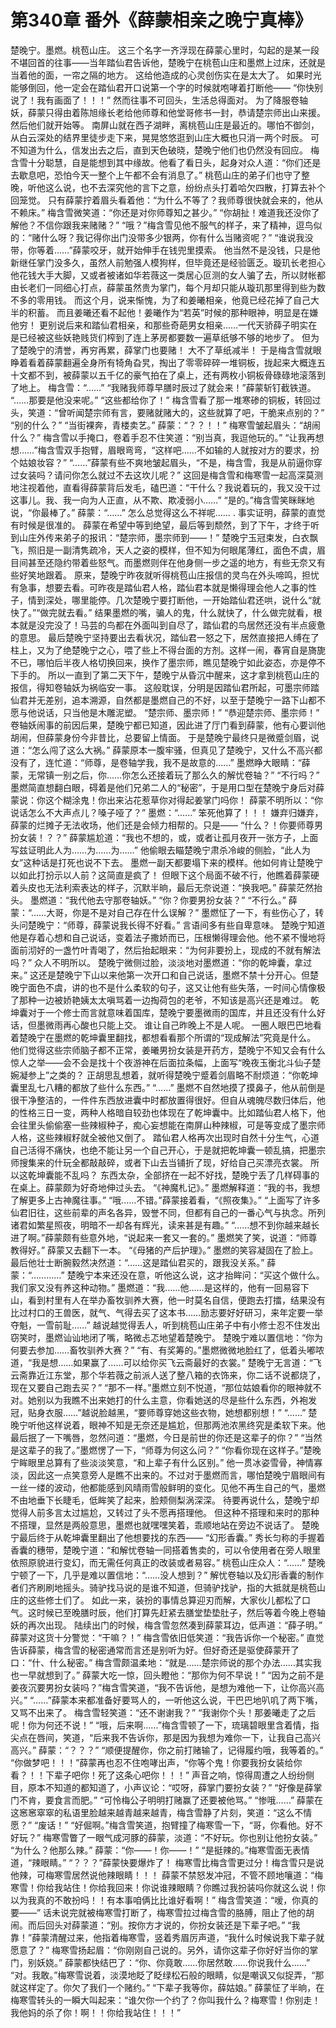 # 第340章 番外《薛蒙相亲之晚宁真棒》
楚晚宁。墨燃。桃苞山庄。
这三个名字一齐浮现在薛蒙心里时，勾起的是某一段不堪回首的往事——当年踏仙君告诉他，楚晚宁在桃苞山庄和墨燃上过床，还就是当着他的面，一帘之隔的地方。
这给他造成的心灵创伤实在是太大了。
如果时光能够倒回，他一定会在踏仙君开口说第一个字的时候就咆哮着打断他——
“你快别说了！我有画面了！！！”
然而往事不可回头，生活总得面对。
为了降服卷轴妖，薛蒙只得由着陈旭缘长老给他师尊和他堂哥修书一封，恭请楚宗师出山来援。
然后他们就开始等。
南屏山就在西子湖畔，离桃苞山庄是最近的。哪怕不御剑，从白云深处的结界里徒步走下来，晃晃悠悠逛到山庄大概也只消一两个时辰。
可不知道为什么，信发出去之后，直到天色破晓，楚晚宁他们也仍然没有回应。
梅含雪十分聪慧，自是能想到其中缘故。他看了看日头，起身对众人道：“你们还是去歇息吧，恐怕今天一整个上午都不会有消息了。”
桃苞山庄的弟子们也守了整晚，听他这么说，也不去深究他的言下之意，纷纷点头打着哈欠四散，打算去补个回笼觉。
只有薛蒙拧着眉头看着他：“为什么不等了？我师尊很快就会来的，他从不赖床。”
梅含雪微笑道：“你还是对你师尊知之甚少。”
“你胡扯！难道我还没你了解他？不信你跟我来赌赌？”
“哦？”梅含雪见他不服气的样子，来了精神，逗鸟似的：“赌什么呀？我记得你出门没带多少银两，你有什么当赌资呢？”
“谁说我没带，你等着……”薛蒙咬牙，就开始伸手在钱兜里摸索。
他当然不是没钱，只是他新继任掌门没多久，虽然人前勉强人模狗样，但毕竟还是经验匮乏。璇玑长老担心他花钱大手大脚，又或者被诸如华若薇这一类居心叵测的女人骗了去，所以财帐都由长老们一同细心打点，薛蒙虽然贵为掌门，每个月却只能从璇玑那里得到些为数不多的零用钱。
而这个月，说来惭愧，为了和姜曦相亲，他竟已经花掉了自己大半的积蓄。
而且姜曦还看不起他！姜曦作为“若英”时候的那种眼神，明显是在嫌他穷！
更别说后来和踏仙君相亲，和那些奇葩男女相亲……一代天骄薛子明实在是已经被这些妖艳贱货们榨到了连上茅房都要数一遍草纸够不够的地步了。
但为了楚晚宁的清誉，再穷再累，薛掌门也要赌！
大不了草纸减半！
于是梅含雪就眼睁着看着薛蒙翻遍全身所有犄角旮旯，掏出了零零碎碎一堆铜板，拢起来大概连五十文都不到，被薛蒙以五千亿的豪气拍在了桌上，还有两枚小铜板骨碌碌地滚落到了地上。
梅含雪：“……”
“我赌我师尊早膳时辰过了就会来！”薛蒙斩钉截铁道。
“……那要是他没来呢。”
“这些都给你了！”
梅含雪看了那一堆寒碜的铜板，转回过头，笑道：“曾听闻楚宗师有言，要赌就赌大的，这些就算了吧，干脆来点别的？”
“别的什么？”
“当街裸奔，青楼卖艺。”
薛蒙：“？？！！”
梅寒雪皱起眉头：“胡闹什么？”
梅含雪以手掩口，卷着手忍不住笑道：“别当真，我逗他玩的。”
“让我再想想……”梅含雪双手抱臂，眉眼弯弯，“这样吧……不如输的人就按对方的要求，扮个姑娘妆容？”
“……”薛蒙有些不爽地皱起眉头，“不是，梅含雪，我是从前逼你穿过女装吗？请问你怎么就过不去这坎儿呢？”
这回是梅含雪和梅寒雪一起高深莫测地注视着他，直看得薛蒙背后发毛，磕巴道：“干什么？我说着玩的，我又没干过这事儿。我、我一向为人正直，从不欺、欺凌弱小……”
“是的。”梅含雪笑眯眯地说，“你最棒了。”
薛蒙：“……”
怎么总觉得这么不祥呢……
.
事实证明，薛蒙的直觉有时候是很准的。
薛蒙在希望中等到绝望，最后等到颓然，到了下午，才终于听到山庄外传来弟子的报讯：“楚宗师，墨宗师到——！”
楚晚宁玉冠束发，白衣飘飞，照旧是一副清隽疏冷，天人之姿的模样，但不知为何眼尾薄红，面色不虞，眉目间甚至还隐约带着些怒气。而墨燃则伴在他身侧一步之遥的地方，有些无奈又有些好笑地跟着。
原来，楚晚宁昨夜就听得桃苞山庄报信的灵鸟在外头啼鸣，担忧有急事，想要去看。可昨夜是踏仙君人格，踏仙君本就是懒得理会他人之事的性子，情到深处，哪里能停。几次楚晚宁要打断他，一开始踏仙君还哄，说什么“就快了。”“做完就去看。”
结果墨燃的嘴，骗人的鬼，什么就快了，什么做完就看，根本就是没完没了！马芸的鸟都在外面叫到自尽了，踏仙君的鸟居然还没有半点疲惫的意思。
最后楚晚宁坚持要出去看状况，踏仙君一怒之下，居然直接把人缚在了柱上，又为了绝楚晚宁之心，喂了些上不得台面的方剂。这样一闹，春宵自是旖旎不已，哪怕后半夜人格切换回来，换作了墨宗师，瞧见楚晚宁如此姿态，亦是停不下手的。
所以一直到了第二天下午，楚晚宁从昏沉中醒来，这才拿到桃苞山庄的报信，得知卷轴妖为祸临安一事。
这般耽误，分明是因踏仙君所起，可墨宗师踏仙君并无差别，追本溯源，自然都是墨燃自己的不好，以至于楚晚宁一路下山都不愿与他说话，只当他是木雕泥塑。
“楚宗师、墨宗师！”
“恭迎楚宗师、墨宗师！”
卷轴妖闹事的前因后果，楚晚宁都已知道，因此进了厅门看到薛蒙，他有心要训他胡闹，但薛蒙身份今非昔比，总要留上情面。
于是楚晚宁最终只是微蹙剑眉，说道：“怎么闯了这么大祸。”
薛蒙原本一腹牢骚，但真见了楚晚宁，又什么不高兴都没有了，连忙道：“师尊，是卷轴学我，我不是故意的……”
墨燃睁大眼睛：“薛蒙，无常镇一别之后，你……你怎么还接着玩了那么久的解忧卷轴？”
“不行吗？”
墨燃简直想翻白眼，碍着是他们兄弟二人的“秘密”，于是用口型在楚晚宁身后对薛蒙说：你这个糊涂鬼！你出来沾花惹草你对得起姜掌门吗你！
薛蒙不明所以：“你说话怎么不大声点儿？嗓子哑了？”
墨燃：“……”
笨死他算了！！！
嫌弃归嫌弃，薛蒙的烂摊子无法收场，他们还是会倾力相帮的。只是——
“什么？！你要师尊男扮女装！？？”
薛蒙尴尬道：“我也不想的，或，或者让孤月夜开一张方子，上面写兹证明此人为……为……为……”
他偷眼去瞄楚晚宁肃杀冷峻的侧脸，“此人为女”这种话是打死也说不下去。
墨燃一副天都要塌下来的模样。他如何肯让楚晚宁以如此打扮示以人前？这简直是疯了！
但眼下这个局面不破不行，他瞧着薛蒙硬着头皮也无法利索表达的样子，沉默半晌，最后无奈说道：“换我吧。”
薛蒙茫然抬头。
墨燃道：“我代他去守那卷轴妖。”
“你？你要男扮女装？”
“不行么。”
薛蒙：“……大哥，你是不是对自己存在什么误解？”
墨燃怔了一下，有些伤心了，转头问楚晚宁：“师尊，薛蒙说我长得不好看。”
言语间多有些自卑意味。
楚晚宁知道他是存着心想和自己说话，变着法子撒娇而已，压根懒得理会他。他不紧不慢地将面前沏好的一盏竹叶青喝了，然后抬起眼来：“为何非要扮上，现成的不就有解法吗？”
众人不明所以。
楚晚宁微侧过脸，淡淡地对墨燃道：“你的乾坤囊，拿过来。”
这还是楚晚宁下山以来他第一次开口和自己说话，墨燃不禁十分开心。但楚晚宁面色不虞，讲的也不是什么柔软的句子，这又让他有些失落，一时间心情像极了那种一边被娇艳姨太太嗔骂着一边掏荷包的老爷，不知该是高兴还是难过。
乾坤囊对于一个修士而言就意味着国库，楚晚宁要墨微雨的国库，并且还没有什么好话，但墨微雨再心酸也只能上交。
谁让自己昨晚上不是人呢。
一圈人眼巴巴地看着楚晚宁在墨燃的乾坤囊里翻找，都想看看那个所谓的“现成解法”究竟是什么。
他们觉得这些宗师脑子都不正常，姜曦男扮女装是开药方，楚晚宁不知又会有什么惊人之举——会不会是找十个夜游神在后面拉条幅，上面写“晚夜玉衡北斗仙子楚婉凝参上”之类的？
正胡思乱想着，就听得楚晚宁蹙着剑眉略不耐烦道：“你乾坤囊里乱七八糟的都放了些什么东西。”
“……”
墨燃不自然地摸了摸鼻子，他从前倒是很干净整洁的，一件件东西放进囊中时都放置得很好。但自从魂魄尽数归体后，他的性格三日一变，两种人格暗自较劲也体现在了乾坤囊中。比如踏仙君人格下，他会往里头偷偷塞一些辣椒种子，痴心妄想能在南屏山种辣椒，可是等变成了墨宗师人格，这些辣椒籽就全被他又倒了。
踏仙君人格再次出现时自然十分生气，心道自己活得不痛快，也绝不能让另一个自己开心，于是就把乾坤囊一顿乱搞，把墨宗师搜集来的什玩全都敲敲碎，或者下山去当铺折了现，好给自己买漂亮衣裳。
所以这乾坤囊能不乱吗？
东西太杂，全部挤在一起不好找，楚晚宁丢了几样碍事的在桌上。薛蒙颇为好奇地伸过头去。
“《神魔札记》。”
墨燃解释道：“我的书，我想了解更多上古神魔往事。”
“哦……不错。”薛蒙接着看，“《照夜集》。”
“上面写了许多仙君旧往，这些前辈的声名各异，毁誉不同，但都有自己的一番心气与执念。所列诸君如繁星照夜，明暗不一却各有辉光，读来甚是有趣。”
“……想不到你越来越长进了啊。”薛蒙颇有些意外地，“说起来一套又一套的。”
墨燃笑了笑，说道：“师尊教得好。”
薛蒙又去翻下一本。
“《母猪的产后护理》。”
墨燃的笑容凝固在了脸上。
最后他壮士断腕毅然决然道：“……这是踏仙君买的，跟我没关系。”
薛蒙：“…………”
楚晚宁本来还没在意，听他这么说，这才抬眸问：“买这个做什么。我们家又没有养这种动物。”
墨燃道：“我……他……是这样的，他有一回易容下山，看到村里有人在举办畜牧驯养大赛，他一时莫名自信，便跑去打擂，结果没有比过村口的王兽医，就气、气得去买了这本书……励志要好好研习，来年定要一举夺魁，一雪前耻……”
越说越觉得丢人，听到桃苞山庄弟子中有小修士忍不住发出窃笑时，墨燃讪讪地闭了嘴，略微忐忑地望着楚晚宁。
楚晚宁难以置信地：“你为何要去参加……畜牧驯养大赛？”
“有、有奖筹的。”墨燃微微地脸红了，低着头嘟哝道，“我是想……如果赢了……可以给你买飞云斋最好的衣裳。”
楚晚宁无言道：“飞云斋靠近江东堂，那个华若薇之前派人送了整八箱的衣饰来，你二话不说都烧了，现在又要自己跑去买？”
“那不一样。”墨燃立刻不悦道，“那位姑娘看你的眼神就不对。她别以为我瞧不出来她打的什么主意，你看她送的尽是些什么东西，外袍发冠，贴身衣服……”越说脸越黑，“要师尊穿她这些衣物，她想都别想！”
“……”
楚晚宁听他这样说着，眼神不知是无奈还是尴尬，但那两池浓黑终究是柔软下来。他最后抿了一下嘴唇，忽然问道：“墨燃，今日是前世的你还是这辈子的你？”
“当然是这辈子的我了。”墨燃愣了一下，“师尊为何这么问？”
“你看你现在这样子。”楚晚宁眸眼里总算有了些淡淡笑意，“和上辈子有什么区别。”
他一贯冰姿雪骨，神情寡淡，因此这一点笑意旁人是瞧不出来的。不过对于墨燃而言，哪怕楚晚宁眉眼间有一丝一缕的波动，他都能感到风晴雨雪般鲜明的变化。见他不再生自己的气，墨燃不由地垂下长睫毛，低眸笑了起来，脸颊侧梨涡深深。
待要再说什么，楚晚宁却觉得人前多言太过尴尬，又转过了头不愿再搭理他。
但这种不搭理和来时的那种不搭理，显然是两般意思，墨燃也就嘿嘿笑着，乖顺地站在旁边不说话了。
楚晚宁最后终于从乾坤囊里翻出了他想要找的东西——
“幻形香囊。”
秀长匀称的手握着香囊的穗带，楚晚宁道：“和解忧卷轴一同搭着售卖的，可以令使用者在旁人眼里依照原貌进行变幻，而无需任何真正的改装或者易容。”
桃苞山庄众人：“……”
楚晚宁顿了一下，几乎是难以置信地：“……没人想到？”
解忧卷轴以及幻形香囊的制作者们齐刷刷地摇头。骑驴找马说的是谁不知道，但骑驴找驴，指的大抵就是桃苞山庄的这些修士们了。
如此一来，装扮的事情总算迎刃而解，大家伙儿都松了口气。这时候已至晚膳时辰，他们打算先赶紧去膳堂垫垫肚子，然后等着今晚上卷轴妖的再次出现。
陆续出门的时候，梅含雪忽然凑到薛蒙耳边，低声道：“薛子明。”
薛蒙对这货十分警觉：“干嘛？！”
梅含雪依旧低笑道：“我告诉你一个秘密。”
直觉告诉薛蒙，梅含雪的秘密通常而言还是别听为好。但好奇还是驱使薛蒙开了口：“什、什么秘密。”
梅含雪颇温柔地：“就是……楚宗师说的那个办法……其实我也一早就想到了。”
薛蒙大吃一惊，回头瞪他：“那你为何不早说！”
“因为之前不是姜夜沉要男扮女装吗？”梅含雪笑道，“我不告诉他，是想为难他一下，让你高兴高兴。”
“……”薛蒙本来都准备好要骂人的，一听他这么说，干巴巴地叭叽了两下嘴，又骂不出来了。
梅含雪轻笑道：“还不谢谢我？”
“我谢你个头！那姜曦走了之后呢！你为何还不说！”
“哦，后来啊……”梅含雪顿了一下，琉璃碧眼里含着情，指尖点在唇间，笑道，“后来我不告诉你，那是因为我想为难你一下，让我自己高兴高兴。”
薛蒙：“？？？”
“顺便提醒你，你之前打赌输了，记得履约哦，我等着的。”
“你做梦吧！！！”薛蒙再也忍不住咆哮出声，“你等个鬼！你要我扮女装给你看？！！下辈子吧你！死了这条心吧你！！！”
声音之响，惊得周遭之人纷纷侧目，原本不知道的都知道了，小声议论：“哎呀，薛掌门要扮女装？”
“好像是薛掌门不肯，要食言而肥。”
“可怜梅公子明明打赌赢了还要被他骂。”
“惨哦……”
薛蒙在这窸窸窣窣的私语里脸越来越青越来越青，梅含雪静了片刻，笑道：“这么不情愿？”
“废话！”
“好倔啊。”梅含雪笑道，抱臂撞了梅寒雪一下，“哥，你看他。好不好玩？”
梅寒雪瞥了一眼气成河豚的薛蒙，淡道：“不好玩。你也别让他扮女装。”
“为什么？他那么辣。”
薛蒙：“你——！你——！”
“是挺辣的。”梅寒雪面无表情道，“辣眼睛。”
“？？？”薛蒙快要爆炸了！
梅寒雪比梅含雪更过分！梅含雪只是说他辣，可梅寒雪居然说他辣眼睛！！！
薛蒙不禁怒发冲冠，不管不顾地嚷道：“梅寒雪！你给我站住！你给我回来！你说谁辣眼睛？你瞧过我扮装吗你就这么说！你以为我真的不敢扮吗！！有本事咱俩比比谁好看啊！”
梅含雪笑道：“嗳，你真的要——”
话未说完就被梅寒雪打断了，梅寒雪拉过梅含雪的胳膊，阻止了他的胡闹。而后回头对薛蒙道：“别。按你方才说的，你扮女装还是下辈子吧。”
“我靠！”薛蒙清醒过来，他指着梅寒雪，竖着秀眉厉声道，“我什么时候说我下辈子就愿意了？”
梅寒雪扬起眉：“你刚刚自己说的。另外，请你这辈子你好好当你的掌门，别妖娆。”
薛蒙都快结巴了：“你、你竟敢……你居然敢……你说我什么……”
“对。我敢。”梅寒雪说着，淡漠地眨了眨绿松石般的眼睛，似是嘲讽又似捉弄，“那就这样定了。你欠了我们一个赌约。”
“下辈子我等你，薛姑娘。”
薛蒙怔了半晌，在梅寒雪转头的一瞬大叫起来：“谁欠你一个约了？你叫我什么？梅寒雪！你别走！我他妈的杀了你！啊！！你给我站住！！！”
